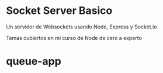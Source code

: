 # Socket Server Basico

Un servidor de Websockets usando Node, Express y Socket.io

Temas cubiertos en mi curso de Node de cero a experto
# queue-app
